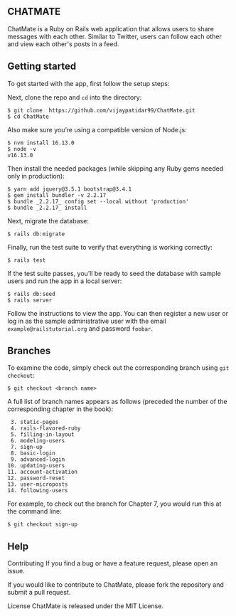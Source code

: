 ## CHATMATE
ChatMate is a Ruby on Rails web application that allows users to share messages with each other. Similar to Twitter, users can follow each other and view each other's posts in a feed.

## Getting started

To get started with the app, first follow the setup steps:

Next, clone the repo and `cd` into the directory:

```
$ git clone  https://github.com/vijaypatidar99/ChatMate.git 
$ cd ChatMate
```

Also make sure you’re using a compatible version of Node.js:

```
$ nvm install 16.13.0
$ node -v
v16.13.0
```

Then install the needed packages (while skipping any Ruby gems needed only in production):

```
$ yarn add jquery@3.5.1 bootstrap@3.4.1
$ gem install bundler -v 2.2.17
$ bundle _2.2.17_ config set --local without 'production'
$ bundle _2.2.17_ install
```

Next, migrate the database:

```
$ rails db:migrate
```

Finally, run the test suite to verify that everything is working correctly:

```
$ rails test
```

If the test suite passes, you’ll be ready to seed the database with sample users and run the app in a local server:

```
$ rails db:seed
$ rails server
```

Follow the instructions to view the app. You can then register a new user or log in as the sample administrative user with the email `example@railstutorial.org` and password `foobar`.


## Branches

To examine the code, simply check out the corresponding branch using `git checkout`:

```
$ git checkout <branch name>
```

A full list of branch names appears as follows (preceded the number of the corresponding chapter in the book):

```
 3. static-pages
 4. rails-flavored-ruby
 5. filling-in-layout
 6. modeling-users
 7. sign-up
 8. basic-login
 9. advanced-login
10. updating-users
11. account-activation
12. password-reset
13. user-microposts
14. following-users
```

For example, to check out the branch for Chapter 7, you would run this at the command line:

```
$ git checkout sign-up
```

## Help

Contributing If you find a bug or have a feature request, please open an issue.

If you would like to contribute to ChatMate, please fork the repository and submit a pull request.

License ChatMate is released under the MIT License.
